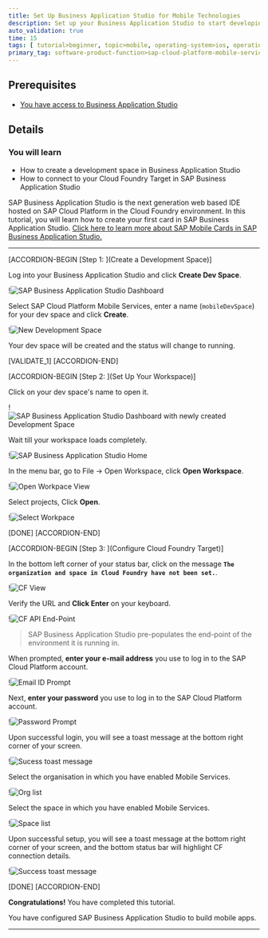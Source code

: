 ```yaml
---
title: Set Up Business Application Studio for Mobile Technologies
description: Set up your Business Application Studio to start developing mobile solutions.
auto_validation: true
time: 15
tags: [ tutorial>beginner, topic>mobile, operating-system>ios, operating-system>android, products>sap-cloud-platform, products>sap-mobile-cards, software-product-function>sap-cloud-platform-mobile-services, products>sap-business-application-studio, products>mobile-development-kit-client ]
primary_tag: software-product-function>sap-cloud-platform-mobile-services
---
```


## Prerequisites
 - [You have access to Business Application Studio](https://developers.sap.com/tutorials/appstudio-onboarding.html)

## Details
### You will learn
  - How to create a development space in Business Application Studio
  - How to connect to your Cloud Foundry Target in SAP Business Application Studio

SAP Business Application Studio is the next generation web based IDE hosted on SAP Cloud Platform in the Cloud Foundry environment. In this tutorial, you will learn how to create your first card in SAP Business Application Studio. [Click here to learn more about SAP Mobile Cards in SAP Business Application Studio.](https://help.sap.com/doc/f53c64b93e5140918d676b927a3cd65b/Cloud/en-US/docs-en/guides/getting-started/mck/mck-2-2-development-bas.html)

---

[ACCORDION-BEGIN [Step 1: ](Create a Development Space)]

Log into your Business Application Studio and click **Create Dev Space**.

!![SAP Business Application Studio Dashboard](img_1_1.png)

Select SAP Cloud Platform Mobile Services, enter a name (`mobileDevSpace`) for your dev space and click **Create**.

!![New Development Space](img_1_2.png)

Your dev space will be created and the status will change to running.

[VALIDATE_1]
[ACCORDION-END]

[ACCORDION-BEGIN [Step 2: ](Set Up Your Workspace)]

Click on your dev space's name to open it.

!![SAP Business Application Studio Dashboard with newly created Development Space](img_2_1.png)

Wait till your workspace loads completely.

!![SAP Business Application Studio Home](img_2_2.png)

In the menu bar, go to File &rarr; Open Workspace, click **Open Workspace**.

!![Open Workpace View](img_2_3.png)

Select projects, Click **Open**.

!![Select Workpace](img_2_4.png)

[DONE]
[ACCORDION-END]

[ACCORDION-BEGIN [Step 3: ](Configure Cloud Foundry Target)]

In the bottom left corner of your status bar, click on the message **`The organization and space in Cloud Foundry have not been set.`**.

!![CF View](img_3_1.png)

Verify the URL and **Click Enter** on your keyboard.

!![CF API End-Point](img_3_2.png)

> SAP Business Application Studio pre-populates the end-point of the environment it is running in.

When prompted, **enter your e-mail address** you use to log in to the SAP Cloud Platform account.

!![Email ID Prompt](img_3_3.png)

Next, **enter your password** you use to log in to the SAP Cloud Platform account.

!![Password Prompt](img_3_4.png)

Upon successful login, you will see a toast message at the bottom right corner of your screen.

!![Sucess toast message](img_3_5.png)

 Select the organisation in which you have enabled Mobile Services.

!![Org list](img_3_6.png)

 Select the space in which you have enabled Mobile Services.

!![Space list](img_3_7.png)

Upon successful setup, you will see a toast message at the bottom right corner of your screen, and the bottom status bar will highlight CF connection details.

!![Success toast message](img_3_8.png)

[DONE]
[ACCORDION-END]

**Congratulations!** You have completed this tutorial.

You have configured SAP Business Application Studio to build mobile apps.

---
